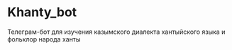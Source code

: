 # Khanty_bot
Телеграм-бот для изучения казымского диалекта хантыйского языка и фольклор народа ханты
